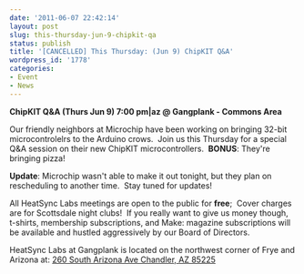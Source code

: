 ```yaml
---
date: '2011-06-07 22:42:14'
layout: post
slug: this-thursday-jun-9-chipkit-qa
status: publish
title: '[CANCELLED] This Thursday: (Jun 9) ChipKIT Q&A'
wordpress_id: '1778'
categories:
- Event
- News
---
```


**ChipKIT Q&A (Thurs Jun 9) 7:00 pm|az @ Gangplank - Commons Area**

Our friendly neighbors at Microchip have been working on bringing 32-bit microcontrolelrs to the Arduino crows.  Join us this Thursday for a special Q&A session on their new ChipKIT microcontrollers.  **BONUS**: They're bringing pizza!

**Update**: Microchip wasn't able to make it out tonight, but they plan on rescheduling to another time.  Stay tuned for updates!

All HeatSync Labs meetings are open to the public for **free**;  Cover charges are for Scottsdale night clubs!  If you really want to give us money though, t-shirts, membership subscriptions, and Make: magazine subscriptions will be available and hustled aggressively by our Board of Directors.

HeatSync Labs at Gangplank is located on the northwest corner of Frye and Arizona at:
[260 South Arizona Ave
Chandler, AZ 85225](http://maps.google.com/maps?f=q&source=s_q&hl=en&geocode=&q=260+south+arizona+avenue+chandler+az&sll=33.30078,-111.840713&sspn=0.008035,0.010021&ie=UTF8&hq=&hnear=260+S+Arizona+Ave,+Chandler,+Maricopa,+Arizona+85225&ll=33.299615,-111.841915&spn=0.008035,0.010021&z=16)
